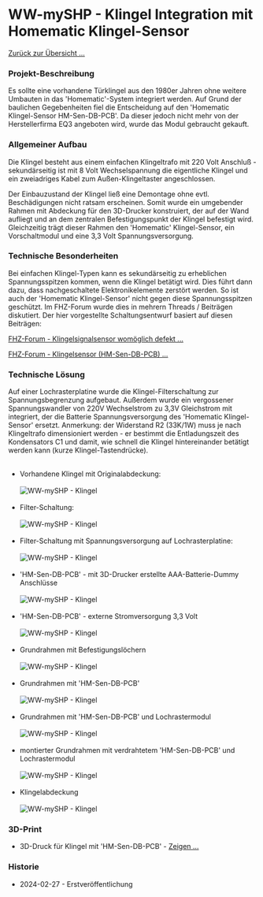 # WW-mySHP - Klingel Integration mit Homematic Klingel-Sensor

[Zurück zur Übersicht ...](../README.md)

### Projekt-Beschreibung
Es sollte eine vorhandene Türklingel aus den 1980er Jahren ohne weitere Umbauten in das 'Homematic'-System integriert werden. Auf Grund der baulichen Gegebenheiten fiel die Entscheidung auf den 'Homematic Klingel-Sensor HM-Sen-DB-PCB'. Da dieser jedoch nicht mehr von der Herstellerfirma EQ3 angeboten wird, wurde das Modul gebraucht gekauft.

### Allgemeiner Aufbau
Die Klingel besteht aus einem einfachen Klingeltrafo mit 220 Volt Anschluß - sekundärseitig ist mit 8 Volt Wechselspannung die eigentliche Klingel und ein zweiadriges Kabel zum Außen-Klingeltaster angeschlossen. 

Der Einbauzustand der Klingel ließ eine Demontage ohne evtl. Beschädigungen nicht ratsam erscheinen. Somit wurde ein umgebender Rahmen mit Abdeckung für den 3D-Drucker konstruiert, der auf der Wand aufliegt und an dem zentralen Befestigungspunkt der Klingel befestigt wird. Gleichzeitig trägt dieser Rahmen den 'Homematic' Klingel-Sensor, ein Vorschaltmodul und eine 3,3 Volt Spannungsversorgung. 

### Technische Besonderheiten
Bei einfachen Klingel-Typen kann es sekundärseitig zu erheblichen Spannungsspitzen kommen, wenn die Klingel betätigt wird. Dies führt dann dazu, dass nachgeschaltete Elektronikelemente zerstört werden. So ist auch der 'Homematic Klingel-Sensor' nicht gegen diese Spannungsspitzen geschützt. 
Im FHZ-Forum wurde dies in mehrern Threads / Beiträgen diskutiert. Der hier vorgestellte Schaltungsentwurf basiert auf diesen Beiträgen:

[FHZ-Forum - Klingelsignalsensor womöglich defekt ...](https://homematic-forum.de/forum/viewtopic.php?f=27&t=30175#p274719)

[FHZ-Forum - Klingelsensor (HM-Sen-DB-PCB) ...](https://homematic-forum.de/forum/viewtopic.php?f=27&t=30188&hilit=jens+klingel&start=10#p275332)

### Technische Lösung
Auf einer Lochrasterplatine wurde die Klingel-Filterschaltung zur Spannungsbegrenzung aufgebaut. Außerdem wurde ein vergossener Spannungswandler von 220V Wechselstrom zu 3,3V Gleichstrom mit integriert, der die Batterie Spannungsversorgung des 'Homematic Klingel-Sensor' ersetzt.
Anmerkung: der Widerstand R2 (33K/1W) muss je nach Klingeltrafo dimensioniert werden - er bestimmt die Entladungszeit des Kondensators C1 und damit, wie schnell die Klingel hintereinander betätigt werden kann (kurze Klingel-Tastendrücke).  
<br>
- Vorhandene Klingel mit Originalabdeckung:
<br><br>
![WW-mySHP - Klingel](./img/SHP_HM-Sen-DB-PCB_01.jpg "")
<br><br>
- Filter-Schaltung:
<br><br>
![WW-mySHP - Klingel](./img/SHP_HM-Sen-DB-PCB_02.jpg "")
<br><br>
- Filter-Schaltung mit Spannungsversorgung auf Lochrasterplatine:
<br><br>
![WW-mySHP - Klingel](./img/SHP_HM-Sen-DB-PCB_03.jpg "")
<br><br>
- 'HM-Sen-DB-PCB' - mit 3D-Drucker erstellte AAA-Batterie-Dummy Anschlüsse
<br><br>
![WW-mySHP - Klingel](./img/SHP_HM-Sen-DB-PCB_04.jpg "")
<br><br>
- 'HM-Sen-DB-PCB' - externe Stromversorgung 3,3 Volt 
<br><br>
![WW-mySHP - Klingel](./img/SHP_HM-Sen-DB-PCB_05.jpg "")
<br><br>
- Grundrahmen mit Befestigungslöchern
<br><br>
![WW-mySHP - Klingel](./img/SHP_HM-Sen-DB-PCB_07.jpg "")
<br><br>
- Grundrahmen mit 'HM-Sen-DB-PCB'
<br><br>
![WW-mySHP - Klingel](./img/SHP_HM-Sen-DB-PCB_08.jpg "")
<br><br>
- Grundrahmen mit 'HM-Sen-DB-PCB' und Lochrastermodul
<br><br>
![WW-mySHP - Klingel](./img/SHP_HM-Sen-DB-PCB_09.jpg "")
<br><br>
- montierter Grundrahmen mit verdrahtetem 'HM-Sen-DB-PCB' und Lochrastermodul
<br><br>
![WW-mySHP - Klingel](./img/SHP_HM-Sen-DB-PCB_10.jpg "")
<br><br>
- Klingelabdeckung
<br><br>
![WW-mySHP - Klingel](./img/SHP_HM-Sen-DB-PCB_11.jpg "")

### 3D-Print
- 3D-Druck für Klingel mit 'HM-Sen-DB-PCB' - [Zeigen ...](./bin/DIY_Klingel_20240227.zip)

### Historie
- 2024-02-27 - Erstveröffentlichung
